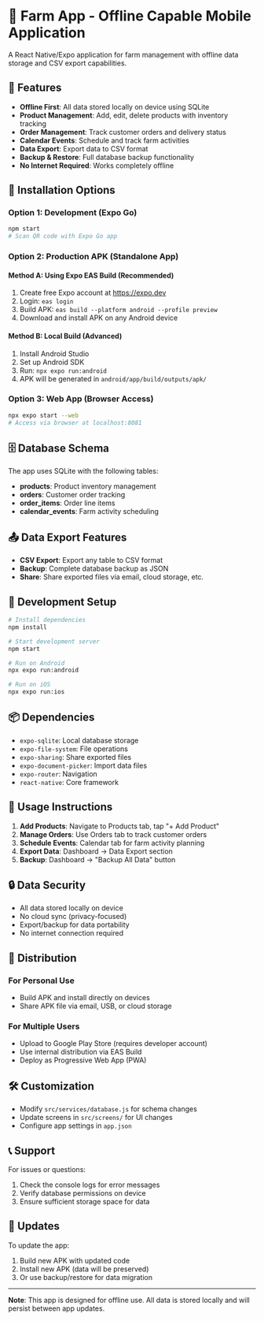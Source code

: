 # 🌾 Farm App - Offline Capable Mobile Application

A React Native/Expo application for farm management with offline data storage and CSV export capabilities.

## 🚀 Features

- **Offline First**: All data stored locally on device using SQLite
- **Product Management**: Add, edit, delete products with inventory tracking
- **Order Management**: Track customer orders and delivery status
- **Calendar Events**: Schedule and track farm activities
- **Data Export**: Export data to CSV format
- **Backup & Restore**: Full database backup functionality
- **No Internet Required**: Works completely offline

## 📱 Installation Options

### Option 1: Development (Expo Go)
```bash
npm start
# Scan QR code with Expo Go app
```

### Option 2: Production APK (Standalone App)

#### Method A: Using Expo EAS Build (Recommended)
1. Create free Expo account at https://expo.dev
2. Login: `eas login`
3. Build APK: `eas build --platform android --profile preview`
4. Download and install APK on any Android device

#### Method B: Local Build (Advanced)
1. Install Android Studio
2. Set up Android SDK
3. Run: `npx expo run:android`
4. APK will be generated in `android/app/build/outputs/apk/`

### Option 3: Web App (Browser Access)
```bash
npx expo start --web
# Access via browser at localhost:8081
```

## 🗄️ Database Schema

The app uses SQLite with the following tables:

- **products**: Product inventory management
- **orders**: Customer order tracking
- **order_items**: Order line items
- **calendar_events**: Farm activity scheduling

## 📤 Data Export Features

- **CSV Export**: Export any table to CSV format
- **Backup**: Complete database backup as JSON
- **Share**: Share exported files via email, cloud storage, etc.

## 🔧 Development Setup

```bash
# Install dependencies
npm install

# Start development server
npm start

# Run on Android
npx expo run:android

# Run on iOS
npx expo run:ios
```

## 📦 Dependencies

- `expo-sqlite`: Local database storage
- `expo-file-system`: File operations
- `expo-sharing`: Share exported files
- `expo-document-picker`: Import data files
- `expo-router`: Navigation
- `react-native`: Core framework

## 🎯 Usage Instructions

1. **Add Products**: Navigate to Products tab, tap "+ Add Product"
2. **Manage Orders**: Use Orders tab to track customer orders
3. **Schedule Events**: Calendar tab for farm activity planning
4. **Export Data**: Dashboard → Data Export section
5. **Backup**: Dashboard → "Backup All Data" button

## 🔒 Data Security

- All data stored locally on device
- No cloud sync (privacy-focused)
- Export/backup for data portability
- No internet connection required

## 📱 Distribution

### For Personal Use
- Build APK and install directly on devices
- Share APK file via email, USB, or cloud storage

### For Multiple Users
- Upload to Google Play Store (requires developer account)
- Use internal distribution via EAS Build
- Deploy as Progressive Web App (PWA)

## 🛠️ Customization

- Modify `src/services/database.js` for schema changes
- Update screens in `src/screens/` for UI changes
- Configure app settings in `app.json`

## 📞 Support

For issues or questions:
1. Check the console logs for error messages
2. Verify database permissions on device
3. Ensure sufficient storage space for data

## 🔄 Updates

To update the app:
1. Build new APK with updated code
2. Install new APK (data will be preserved)
3. Or use backup/restore for data migration

---

**Note**: This app is designed for offline use. All data is stored locally and will persist between app updates.

